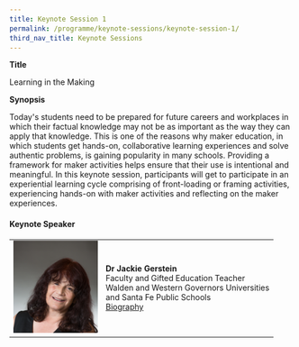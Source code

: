 ```yaml
---
title: Keynote Session 1
permalink: /programme/keynote-sessions/keynote-session-1/
third_nav_title: Keynote Sessions
---
```


**Title** 

Learning in the Making

**Synopsis**

Today's students need to be prepared for future careers and workplaces in which their factual knowledge may not be as important as the way they can apply that knowledge. This is one of the reasons why maker education, in which students get hands-on, collaborative learning experiences and solve authentic problems, is gaining popularity in many schools. Providing a framework for maker activities helps ensure that their use is intentional and meaningful. In this keynote session, participants will get to participate in an experiential learning cycle comprising of front-loading or framing activities, experiencing hands-on with maker activities and reflecting on the maker experiences.


#### **Keynote Speaker**
<table style="width: 100%;" border="0" cellpadding="10">
<tbody>
<tr>
<td style="width: 150px;"><img src="/images/Photo_Jackie Gerstein.png" alt="Jackie Gerstein" /></td>
<td><strong>Dr Jackie Gerstein</strong><br />Faculty and Gifted Education Teacher<br />Walden and Western Governors Universities <br />and Santa Fe Public Schools<br><a href="https://www.edtech.moe.edu.sg/pages/biography/">Biography</a></td>
</tr>
</tbody>
</table>

